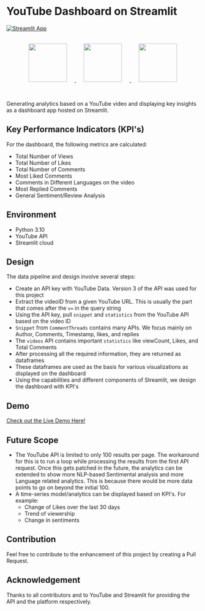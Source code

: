 # YouTube Dashboard on Streamlit
[![Streamlit App](https://static.streamlit.io/badges/streamlit_badge_black_white.svg)](https://youtube-dashboad-efthimiosvlahos-nlp-project-eqbg6nwmt2fwgjc8qu.streamlit.app/)
<p align="center">  
    <br>
	<a href="#">
        <img height=100 src="https://cdn.svgporn.com/logos/youtube-icon.svg" hspace=20> 
	<img height=100 src="https://upload.wikimedia.org/wikipedia/commons/thumb/c/c3/Python-logo-notext.svg/1200px-Python-logo-notext.svg.png" hspace=20 >
        <img height=100 src="https://cdn.svgporn.com/logos/streamlit.svg" hspace=20> 
  	</a>	
</p>
<br>

Generating analytics based on a YouTube video and displaying key insights as a dashboard app hosted on Streamlit.

## Key Performance Indicators (KPI's)
For the dashboard, the following metrics are calculated:
- Total Number of Views
- Total Number of Likes
- Total Number of Comments
- Most Liked Comments 
- Comments in Different Languages on the video
- Most Replied Comments
- General Sentiment/Review Analysis

## Environment
- Python 3.10
- YouTube API
- Streamlit cloud

## Design
The data pipeline and design involve several steps:
- Create an API key with YouTube Data. Version 3 of the API was used for this project
- Extract the videoID from a given YouTube URL. This is usually the part that comes after the `v=` in the query string
- Using the API key, pull `snippet` and `statistics` from the YouTube API based on the video ID
- `Snippet` from `CommentThreads` contains many APIs. We focus mainly on Author, Comments, Timestamp, likes, and replies
- The `videos` API contains important `statistics` like viewCount, Likes, and Total Comments
- After processing all the required information, they are returned as dataframes
- These dataframes are used as the basis for various visualizations as displayed on the dashboard
- Using the capabilities and different components of Streamlit, we design the dashboard with KPI's

## Demo
[Check out the Live Demo Here!](https://youtube-dashboad-efthimiosvlahos-nlp-project-eqbg6nwmt2fwgjc8qu.streamlit.app/)

## Future Scope
- The YouTube API is limited to only 100 results per page. The workaround for this is to run a loop while processing the results from the first API request. Once this gets patched in the future, the analytics can be extended to show more NLP-based Sentimental analysis and more Language related analytics. This is because there would be more data points to go on beyond the initial 100.
- A time-series model/analytics can be displayed based on KPI's. For example:
  - Change of Likes over the last 30 days
  - Trend of viewership
  - Change in sentiments

## Contribution
Feel free to contribute to the enhancement of this project by creating a Pull Request.

## Acknowledgement
Thanks to all contributors and to YouTube and Streamlit for providing the API and the platform respectively.

